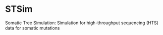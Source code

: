 # STSim
Somatic Tree Simulation:  Simulation for high-throughput sequencing (HTS) data for somatic mutations
